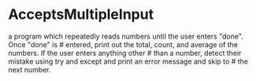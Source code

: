 # AcceptsMultipleInput
 a program which repeatedly reads numbers until the user enters "done". Once "done" is # entered, print out the total, count, and average of the numbers. If the user enters anything other # than a number, detect their mistake using try and except and print an error message and skip to # the next number.
